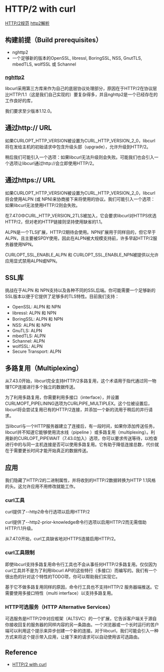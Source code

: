 # HTTP/2 with curl
[HTTP/2规范](https://www.rfc-editor.org/rfc/rfc7540.txt) [http2解析](https://daniel.haxx.se/http2/)
## 构建前提（Build prerequisites）
+ nghttp2
+ 一个足够新的版本的OpenSSL, libressl, BoringSSL, NSS, GnutTLS, mbedTLS, wolfSSL 或 Schannel
### [nghttp2](https://nghttp2.org/)
libcurl采用第三方库来作为自己的底层协议处理部分，原因在于HTTP/2在协议层比HTTP/1.1（这是我们自己实现的）要复杂得多，并且nghttp2是一个已经存在的工作良好的库，

我们要求至少版本1.12.0。
## 通过http:// URL
如果CURLOPT_HTTP_VERSION被设置为CURL_HTTP_VERSION_2_0，libcurl将在发给主机的初始请求中包含升级头部（upgrade），允许升级到HTTP/2。

稍后我们可能引入一个选项：如果libcurl无法升级则会失败。可能我们也会引入一个选项让libcurl通过http://会立即使用HTTP/2。
## 通过https:// URL
如果CURLOPT_HTTP_VERSION被设置为CURL_HTTP_VERSION_2_0，libcurl将会使用ALPN (或 NPN)来协商接下来将使用的协议。我们可能引入一个选项：如果libcurl无法使用HTTP/2则会失败。

在7.47.0中CURL_HTTP_VERSION_2TLS被加入，它会要求libcurl对HTTPS优选HTTP/2，但对老的HTTP链接则坚持使用缺省的1.1。

ALPN是一个TLS扩展，HTTP/2期待会使用。NPN扩展用于同样目的，但它早于ALPN，且主要被SPDY使用，因此在ALPN被大规模支持前，许多早起HTTP/2服务器使用NPN。

CURLOPT_SSL_ENABLE_ALPN 和 CURLOPT_SSL_ENABLE_NPN被提供以允许应用显式禁用ALPN或NPN。
## SSL库
挑战在于ALPN 和 NPN支持以及各种不同的SSL后端。你可能需要一个足够新的SSL版本以便于它提供了足够多的TLS特性。目前我们支持：
- OpenSSL: ALPN 和 NPN
- libressl: ALPN 和 NPN
- BoringSSL: ALPN 和 NPN
- NSS: ALPN 和 NPN
- GnuTLS: ALPN
- mbedTLS: ALPN
- Schannel: ALPN
- wolfSSL: ALPN
- Secure Transport: ALPN
## 多路复用（Multiplexing）
从7.43.0开始，libcurl完全支持HTTP/2多路复用，这个术语用于指代通过同一物理TCP连接进行多个独立的数据传送。

为了利用多路复用，你需要利用多接口（interface），并设置CURLMOPT_PIPELINING选项为CURLPIPE_MULTIPLEX。这个位被设置后，libcurl将会尝试复用已有的HTTP/2连接，并添加一个新的流用于稍后的并行请求。

当libcurl与一个HTTP服务器建立了连接后，有一段时间，如果你添加传送任务，libcurl并不知道它能够使用流水线（pipeline ）或多路复用（multiplexing）。利用新的CURLOPT_PIPEWAIT（7.43.0加入）选项，你可以要求传送等待，以检查进行中的与同一主机连接是否可以使用多路复用。它有助于降低连接总数，代价就在于需要更长时间才能开始真正的数据传送。
## 应用
我们隐藏了HTTP/2的二进制属性，并将收到的HTTP/2数据转换为HTTP 1.1风格的头。这允许应用不用修改就能工作。
### curl工具
curl提供了--http2命令行选项以启用HTTP/2

curl提供了--http2-prior-knowledge命令行选项以启用HTTP/2而无需借助HTTP/1.1升级。

从7.47.0开始，curl工具缺省地对HTTPS连接启用HTTP/2。
### curl工具限制
即使libcurl支持多路复用命令行工具也不会从事任何HTTP/2多路复用。仅仅因为curl工具并不是为了利用libcurl API的这些特行（多接口）而编写的。我们有一个很出色的针对这个特性的TODO项，你可以帮助我们实现它。

基于它不做多路复用同样的原因，命令行工具也不支持HTTP/2 服务器端推送。它需要使用多接口特性（multi interface）以支持多路复用。
### HTTP可选服务（HTTP Alternative Services）
可选服务是HTTP/2中对应框架（ALTSVC）的一个扩展，它告诉客户端关于源自你接收回复的服务器的同样内容的另一条路由。一个浏览器或一个长时运行的苦户端可以利用这个提示来异步创建一个新的连接。对于libcurl，我们可能会引入一种方式来将这个提示带入应用，让接下来的请求可以自动使用该可选路由。

## Reference
- [HTTP/2 with curl](https://curl.haxx.se/docs/http2.html)